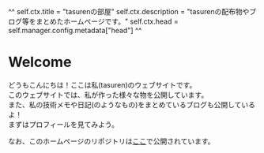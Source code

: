 ^^
self.ctx.title = "tasurenの部屋"
self.ctx.description = "tasurenの配布物やブログ等をまとめたホームページです。"
self.ctx.head = self.manager.config.metadata["head"]
^^

# Welcome
どうもこんにちは！ここは私(tasuren)のウェブサイトです。  
このウェブサイトでは、私が作った様々な物を公開しています。  
また、私の技術メモや日記(のようなもの)をまとめているブログも公開しているよ！  
まずはプロフィールを見てみよう。

なお、このホームページのリポジトリは[ここ](https://github.com/tasuren/website)で公開されています。
